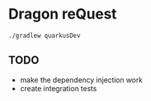 # Dragon reQuest

```shell script
./gradlew quarkusDev
```

## TODO

- make the dependency injection work
- create integration tests